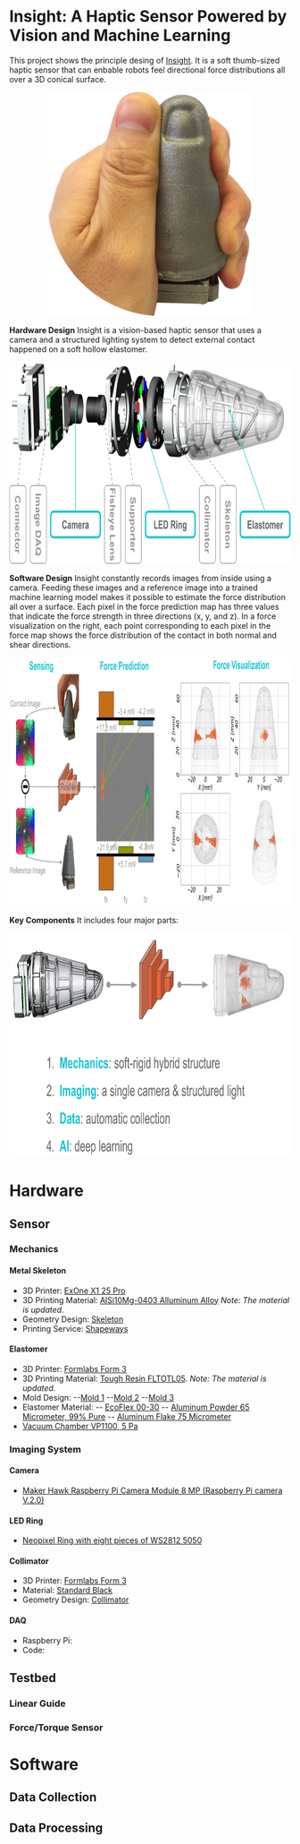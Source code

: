 # Insight: A Haptic Sensor Powered by Vision and Machine Learning
This project shows the principle desing of [Insight](https://rdcu.be/cHCl9). It is a soft thumb-sized haptic sensor that can enbable robots feel directional force distributions all over a 3D conical surface.

<p align="center"><img src="Pics/HumanThumb.png" width="364.53" height="400">
  
**Hardware Design** Insight is a vision-based haptic sensor that uses a camera and a structured lighting system to detect external contact happened on a soft hollow elastomer.
  
<p align="center"><img src="Pics/InsightStructure.png" width="790" height="361">
  
**Software Design** Insight constantly records images from inside using a camera. Feeding these images and a reference image into a trained machine learning model makes it possible to estimate the force distribution all over a surface.
Each pixel in the force prediction map has three values that indicate the force strength in three directions (x, y, and z). In a force visualization on the right, each point corresponding to each pixel in the force map shows the force distribution of the contact in both normal and shear directions.
  
  <p align="center"><img src="Pics/DataFlow.png" width="944.25" height="444">
    
 **Key Components** It includes four major parts:
     <p align="center"><img src="Pics/KeyComponents.png" width="811.5" height="402">
       
       
# Hardware
## Sensor
### Mechanics
#### Metal Skeleton
- 3D Printer: [ExOne X1 25 Pro](https://www.exone.com/en-US/Resources/News/X1-25PRO)
- 3D Printing Material: [AlSi10Mg-0403 Alluminum Alloy](https://www.shapeways.com/materials/aluminum) *Note: The material is updated.*
- Geometry Design: [Skeleton](Solidworks/Skeleton.SLDPRT)
- Printing Service: [Shapeways](https://www.shapeways.com/)
#### Elastomer
- 3D Printer: [Formlabs Form 3](https://formlabs.com/eu/3d-printers/form-3/)
- 3D Printing Material: [Tough Resin FLTOTL05](https://formlabs.com/store/tough-2000-resin/). *Note: The material is updated.*
- Mold Design: 
--[Mold 1](Solidworks/Elastomer_Mold1_In_Fingerprint_NailFlat.SLDPRT)
--[Mold 2](Solidworks/Elastomer_Mold2_Out1.SLDPRT)
--[Mold 3](Solidworks/Elastomer_Mold2_Out2.SLDPRT)
- Elastomer Material:
-- [EcoFlex 00-30](https://www.smooth-on.com/products/ecoflex-00-30/)
-- [Aluminum Powder 65 Micrometer, 99% Pure](https://www.amazon.de/Aluminumpulver-Aluminium-Pulver-Alupulver-Zus%C3%A4tze/dp/B06WRTGP2Y)
-- [Aluminum Flake 75 Micrometer](https://www.metallpulver24.de/de/aluminiumpulver-flaky-silber.html)
- [Vacuum Chamber VP1100, 5 Pa](https://www.silikonfabrik.de/vakuumtechnik/komplettsysteme/vakuum-komplettsystem-vks27/vp1200-vakuumkammer-und-pumpe.html)
      
### Imaging System
#### Camera
- [Maker Hawk Raspberry Pi Camera Module 8 MP (Raspberry Pi camera V.2.0)](https://www.amazon.co.uk/MakerHawk-Raspberry-Compatible-Supporting-Resolution/dp/B07HL3Q58Z)
#### LED Ring
- [Neopixel Ring with eight pieces of WS2812 5050](https://www.amazon.de/gp/product/B019ZL6724/ref=ppx_yo_dt_b_asin_title_o05_s00?ie=UTF8&psc=1)       
#### Collimator
- 3D Printer: [Formlabs Form 3](https://formlabs.com/eu/3d-printers/form-3/)
- Material: [Standard Black](https://formlabs.com/de/shop/black-resin/)
- Geometry Design: [Collimator](Solidworks/Collimator.SLDPRT)
#### DAQ
- Raspberry Pi:
- Code:

## Testbed
### Linear Guide
### Force/Torque Sensor     
       
# Software
## Data Collection
## Data Processing
       
       
       
 
       
    
